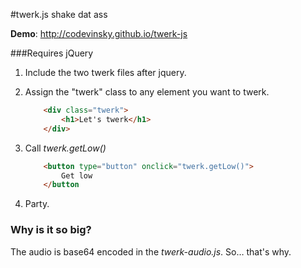 #twerk.js
shake dat ass

**Demo**: http://codevinsky.github.io/twerk-js

###Requires jQuery

1. Include the two twerk files after jquery.

2. Assign the "twerk" class to any element you want to twerk.

	``` html
		<div class="twerk">
			<h1>Let's twerk</h1>
		</div>
	```

3. Call *twerk.getLow()*

	``` html
		<button type="button" onclick="twerk.getLow()"> 
			Get low
		</button
	``` 

4. Party.

### Why is it so big?
The audio is base64 encoded in the *twerk-audio.js*. So… that's why.
